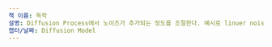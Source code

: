 ```yaml
---
책 이름: 독학
설명: Diffusion Process에서 노이즈가 추가되는 정도를 조절한다. 예시로 linuer noise scheduler는 시간이 지날 수록 더 많은 노이즈가 추가되도록 한다.
챕터/날짜: Diffusion Model
---
```

